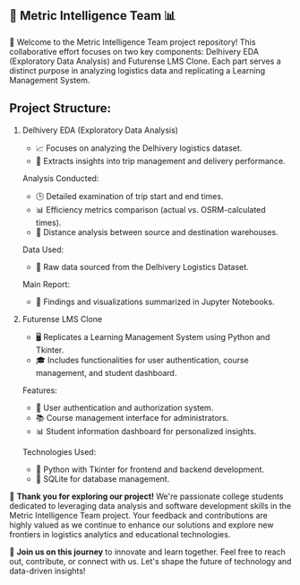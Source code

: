 🚀 Metric Intelligence Team  📊
-------------------

👋 Welcome to the Metric Intelligence Team project repository! This collaborative effort focuses on two key components: Delhivery EDA (Exploratory Data Analysis) and Futurense LMS Clone. Each part serves a distinct purpose in analyzing logistics data and replicating a Learning Management System.

Project Structure:
-------------------
1. Delhivery EDA (Exploratory Data Analysis)
   - 📈 Focuses on analyzing the Delhivery logistics dataset.
   - 🧐 Extracts insights into trip management and delivery performance.

   Analysis Conducted:
   - 🕒 Detailed examination of trip start and end times.
   - 📊 Efficiency metrics comparison (actual vs. OSRM-calculated times).
   - 📍 Distance analysis between source and destination warehouses.

   Data Used:
   - 📄 Raw data sourced from the Delhivery Logistics Dataset.

   Main Report:
   - 📝 Findings and visualizations summarized in Jupyter Notebooks.

2. Futurense LMS Clone

   - 🖥️ Replicates a Learning Management System using Python and Tkinter.
   - 🎓 Includes functionalities for user authentication, course management, and student dashboard.

   Features:
   - 🔐 User authentication and authorization system.
   - 📚 Course management interface for administrators.
   - 📊 Student information dashboard for personalized insights.

   Technologies Used:
   - 🐍 Python with Tkinter for frontend and backend development.
   - 🐘 SQLite for database management.


🌟 **Thank you for exploring our project!** We're passionate college students dedicated to leveraging data analysis and software development skills in the Metric Intelligence Team project. Your feedback and contributions are highly valued as we continue to enhance our solutions and explore new frontiers in logistics analytics and educational technologies.

🚀 **Join us on this journey** to innovate and learn together. Feel free to reach out, contribute, or connect with us. Let's shape the future of technology and data-driven insights!

  
   


